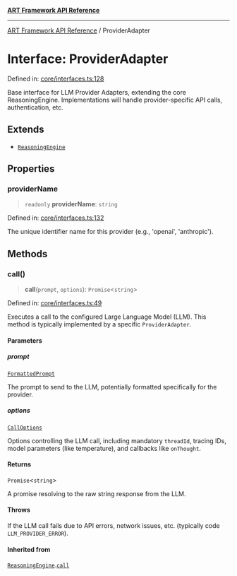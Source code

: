 [**ART Framework API Reference**](../README.md)

***

[ART Framework API Reference](../README.md) / ProviderAdapter

# Interface: ProviderAdapter

Defined in: [core/interfaces.ts:128](https://github.com/hashangit/ART/blob/f2c01fe8faa76ca4df3209539d95509aac02e476/src/core/interfaces.ts#L128)

Base interface for LLM Provider Adapters, extending the core ReasoningEngine.
Implementations will handle provider-specific API calls, authentication, etc.

## Extends

- [`ReasoningEngine`](ReasoningEngine.md)

## Properties

### providerName

> `readonly` **providerName**: `string`

Defined in: [core/interfaces.ts:132](https://github.com/hashangit/ART/blob/f2c01fe8faa76ca4df3209539d95509aac02e476/src/core/interfaces.ts#L132)

The unique identifier name for this provider (e.g., 'openai', 'anthropic').

## Methods

### call()

> **call**(`prompt`, `options`): `Promise`\<`string`\>

Defined in: [core/interfaces.ts:49](https://github.com/hashangit/ART/blob/f2c01fe8faa76ca4df3209539d95509aac02e476/src/core/interfaces.ts#L49)

Executes a call to the configured Large Language Model (LLM).
This method is typically implemented by a specific `ProviderAdapter`.

#### Parameters

##### prompt

[`FormattedPrompt`](../type-aliases/FormattedPrompt.md)

The prompt to send to the LLM, potentially formatted specifically for the provider.

##### options

[`CallOptions`](CallOptions.md)

Options controlling the LLM call, including mandatory `threadId`, tracing IDs, model parameters (like temperature), and callbacks like `onThought`.

#### Returns

`Promise`\<`string`\>

A promise resolving to the raw string response from the LLM.

#### Throws

If the LLM call fails due to API errors, network issues, etc. (typically code `LLM_PROVIDER_ERROR`).

#### Inherited from

[`ReasoningEngine`](ReasoningEngine.md).[`call`](ReasoningEngine.md#call)
